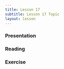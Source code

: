 ```yaml
---
title: Lesson 17
subtitle: Lesson 17 Topic
layout: lesson
---
```


<h3>Presentation</h3>
<h3>Reading</h3>
<h3>Exercise</h3>

